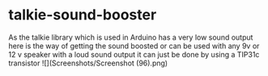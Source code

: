 # talkie-sound-booster
As the talkie library which is used in Arduino has a very low sound output here is the way of getting the sound boosted or can be used with any 9v or 12 v speaker with a loud sound output it can just be done by using a TIP31c transistor
![](Screenshots/Screenshot (96).png)
